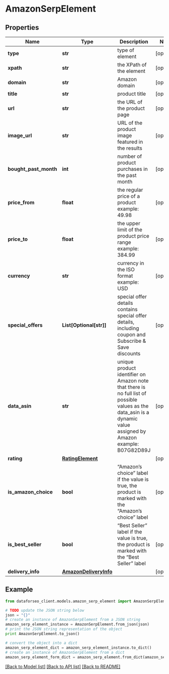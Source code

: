 # AmazonSerpElement


## Properties

Name | Type | Description | Notes
------------ | ------------- | ------------- | -------------
**type** | **str** | type of element | [optional] 
**xpath** | **str** | the XPath of the element | [optional] 
**domain** | **str** | Amazon domain | [optional] 
**title** | **str** | product title | [optional] 
**url** | **str** | the URL of the product page | [optional] 
**image_url** | **str** | URL of the product image featured in the results | [optional] 
**bought_past_month** | **int** | number of product purchases in the past month | [optional] 
**price_from** | **float** | the regular price of a product example: 49.98 | [optional] 
**price_to** | **float** | the upper limit of the product price range example: 384.99 | [optional] 
**currency** | **str** | currency in the ISO format example: USD | [optional] 
**special_offers** | **List[Optional[str]]** | special offer details contains special offer details, including coupon and Subscribe &amp; Save discounts | [optional] 
**data_asin** | **str** | unique product identifier on Amazon note that there is no full list of possible values as the data_asin is a dynamic value assigned by Amazon example: B07G82D89J | [optional] 
**rating** | [**RatingElement**](RatingElement.md) |  | [optional] 
**is_amazon_choice** | **bool** | “Amazon’s choice” label if the value is true, the product is marked with the “Amazon’s choice” label | [optional] 
**is_best_seller** | **bool** | “Best Seller” label if the value is true, the product is marked with the “Best Seller” label | [optional] 
**delivery_info** | [**AmazonDeliveryInfo**](AmazonDeliveryInfo.md) |  | [optional] 

## Example

```python
from dataforseo_client.models.amazon_serp_element import AmazonSerpElement

# TODO update the JSON string below
json = "{}"
# create an instance of AmazonSerpElement from a JSON string
amazon_serp_element_instance = AmazonSerpElement.from_json(json)
# print the JSON string representation of the object
print AmazonSerpElement.to_json()

# convert the object into a dict
amazon_serp_element_dict = amazon_serp_element_instance.to_dict()
# create an instance of AmazonSerpElement from a dict
amazon_serp_element_form_dict = amazon_serp_element.from_dict(amazon_serp_element_dict)
```
[[Back to Model list]](../README.md#documentation-for-models) [[Back to API list]](../README.md#documentation-for-api-endpoints) [[Back to README]](../README.md)


